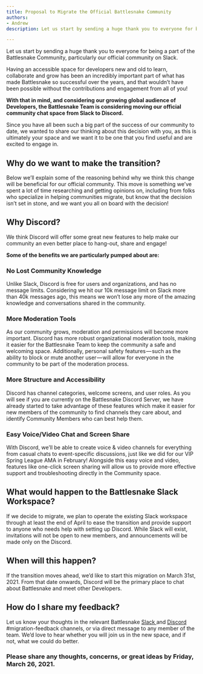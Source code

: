 ```yaml
---
title: Proposal to Migrate the Official Battlesnake Community
authors:
- Andrew
description: Let us start by sending a huge thank you to everyone for being a part of the Battlesnake Community, particularly our official community on…

---
```


Let us start by sending a huge thank you to everyone for being a part of the Battlesnake Community, particularly our official community on Slack.

Having an accessible space for developers new and old to learn, collaborate and grow has been an incredibly important part of what has made Battlesnake so successful over the years, and that wouldn’t have been possible without the contributions and engagement from all of you!

**With that in mind, and considering our growing global audience of Developers, the Battlesnake Team is considering moving our official community chat space from Slack to Discord.**

Since you have all been such a big part of the success of our community to date, we wanted to share our thinking about this decision with you, as this is ultimately your space and we want it to be one that you find useful and are excited to engage in.

## **Why do we want to make the transition?**

Below we’ll explain some of the reasoning behind why we think this change will be beneficial for our official community. This move is something we’ve spent a lot of time researching and getting opinions on, including from folks who specialize in helping communities migrate, but know that the decision isn’t set in stone, and we want you all on board with the decision!

## **Why Discord?**

We think Discord will offer some great new features to help make our community an even better place to hang-out, share and engage!

**Some of the benefits we are particularly pumped about are:**

### No Lost Community Knowledge

Unlike Slack, Discord is free for users and organizations, and has no message limits. Considering we hit our 10k message limit on Slack more than 40k messages ago, this means we won’t lose any more of the amazing knowledge and conversations shared in the community.

### More Moderation Tools

As our community grows, moderation and permissions will become more important. Discord has more robust organizational moderation tools, making it easier for the Battlesnake Team to keep the community a safe and welcoming space. Additionally, personal safety features — such as the ability to block or mute another user — will allow for everyone in the community to be part of the moderation process.

### More Structure and Accessibility

Discord has channel categories, welcome screens, and user roles. As you will see if you are currently on the Battlesnake Discord Server, we have already started to take advantage of these features which make it easier for new members of the community to find channels they care about, and identify Community Members who can best help them.

### Easy Voice/Video Chat and Screen Share

With Discord, we’ll be able to create voice & video channels for everything from casual chats to event-specific discussions, just like we did for our VIP Spring League AMA in February! Alongside this easy voice and video, features like one-click screen sharing will allow us to provide more effective support and troubleshooting directly in the Community space.

## **What would happen to the Battlesnake Slack Workspace?**

If we decide to migrate, we plan to operate the existing Slack workspace through at least the end of April to ease the transition and provide support to anyone who needs help with setting up Discord. While Slack will exist, invitations will not be open to new members, and announcements will be made only on the Discord.

## **When will this happen?**

If the transition moves ahead, we’d like to start this migration on March 31st, 2021. From that date onwards, Discord will be the primary place to chat about Battlesnake and meet other Developers.

## **How do I share my feedback?**

Let us know your thoughts in the relevant Battlesnake [Slack ](http://play.battlesnake.com/slack)and [Discord](http://play.battlesnake.com/discord) #migration-feedback channels, or via direct message to any member of the team. We’d love to hear whether you will join us in the new space, and if not, what we could do better.

### **Please share any thoughts, concerns, or great ideas by Friday, March 26, 2021.**
